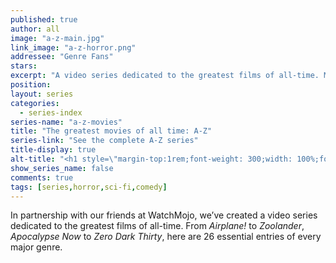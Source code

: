 ```yaml
---
published: true
author: all
image: "a-z-main.jpg"
link_image: "a-z-horror.png"
addressee: "Genre Fans"
stars: 
excerpt: "A video series dedicated to the greatest films of all-time. Made In partnership with our friends at WatchMojo."
position: 
layout: series
categories:
  - series-index
series-name: "a-z-movies"
title: "The greatest movies of all time: A-Z"
series-link: "See the complete A-Z series"
title-display: true
alt-title: "<h1 style=\"margin-top:1rem;font-weight: 300;width: 100%;font-family: Helvetica Neue;color: #fff;font-size: 1.5rem;text-align: center;\">The <strong>greatest movies</strong> of all time.</h1>"
show_series_name: false
comments: true
tags: [series,horror,sci-fi,comedy]
---
```

In partnership with our friends at WatchMojo, we’ve created a video series dedicated to the greatest films of all-time. From *Airplane!* to *Zoolander*, *Apocalypse Now* to *Zero Dark Thirty*, here are 26 essential entries of every major genre.